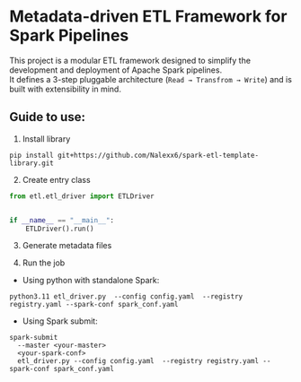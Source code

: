 # Metadata-driven ETL Framework for Spark Pipelines

This project is a modular ETL framework designed to simplify the development and deployment of Apache Spark pipelines.  
It defines a 3-step pluggable architecture (`Read → Transfrom → Write`) and is built with extensibility in mind.

## Guide to use: 

1. Install library

```commandline
pip install git+https://github.com/Nalexx6/spark-etl-template-library.git 
```

2. Create entry class 

```python
from etl.etl_driver import ETLDriver


if __name__ == "__main__":
    ETLDriver().run()

```

3. Generate metadata files 

4. Run the job 

* Using python with standalone Spark:

```commandline
python3.11 etl_driver.py  --config config.yaml  --registry registry.yaml --spark-conf spark_conf.yaml
```

* Using Spark submit:

```commandline
spark-submit
  --master <your-master>
  <your-spark-conf>
  etl_driver.py --config config.yaml  --registry registry.yaml --spark-conf spark_conf.yaml
```